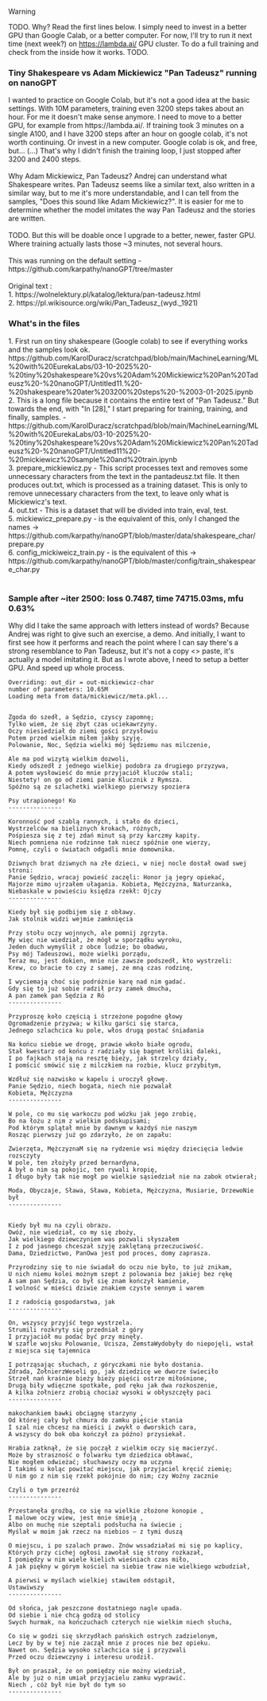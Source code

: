 >[!WARNING]
> TODO. Why? Read the first lines below. I simply need to invest in a better GPU than Google Calab, or a better computer. For now, I'll try to run it next time (next week?) on https://lambda.ai/ GPU cluster. To do a full training and check from the inside how it works. TODO.


<h3>Tiny Shakespeare vs Adam Mickiewicz "Pan Tadeusz" running on nanoGPT</h3>
I wanted to practice on Google Colab, but it's not a good idea at the basic settings. With 10M parameters, training even 3200 steps takes about an hour. For me it doesn't make sense anymore. I need to move to a better GPU, for example from https://lambda.ai/. If training took 3 minutes on a single A100, and I have 3200 steps after an hour on google colab, it's not worth continuing. Or invest in a new computer. Google colab is ok, and free, but... (...) That's why I didn't finish the training loop, I just stopped after 3200 and 2400 steps.
<br /><br />
Why Adam Mickiewicz, Pan Tadeusz? Andrej can understand what Shakespeare writes. Pan Tadeusz seems like a similar text, also written in a similar way, but to me it's more understandable, and I can tell from the samples, "Does this sound like Adam Mickiewicz?". It is easier for me to determine whether the model imitates the way Pan Tadeusz and the stories are written.
<br /><br />
TODO. But this will be doable once I upgrade to a better, newer, faster GPU. Where training actually lasts those ~3 minutes, not several hours.
<br /><br />
This was running on the default setting - https://github.com/karpathy/nanoGPT/tree/master
<br /><br />
Original text : <br />
1. https://wolnelektury.pl/katalog/lektura/pan-tadeusz.html<br />
2. https://pl.wikisource.org/wiki/Pan_Tadeusz_(wyd._1921)<br />

<h3>What's in the files</h3>
1. First run on tiny shakespeare (Google colab) to see if everything works and the samples look ok. https://github.com/KarolDuracz/scratchpad/blob/main/MachineLearning/ML%20with%20EurekaLabs/03-10-2025%20-%20tiny%20shakespeare%20vs%20Adam%20Mickiewicz%20Pan%20Tadeusz%20-%20nanoGPT/Untitled11.%20-%20shakespeare%20ater%203200%20steps%20-%2003-01-2025.ipynb<br />
2. This is a long file because it contains the entire text of "Pan Tadeusz." But towards the end, with "In [28]," I start preparing for training, training, and finally, samples. - https://github.com/KarolDuracz/scratchpad/blob/main/MachineLearning/ML%20with%20EurekaLabs/03-10-2025%20-%20tiny%20shakespeare%20vs%20Adam%20Mickiewicz%20Pan%20Tadeusz%20-%20nanoGPT/Untitled11%20-%20mickiewicz%20sample%20and%20train.ipynb<br />
3. prepare_mickiewicz.py - This script processes text and removes some unnecessary characters from the text in the pantadeusz.txt file. It then produces out.txt, which is processed as a training dataset. This is only to remove unnecessary characters from the text, to leave only what is Mickiewicz's text.<br />
4. out.txt - This is a dataset that will be divided into train, eval, test.<br />
5. mickiewicz_prepare.py - is the equivalent of this, only I changed the names -> https://github.com/karpathy/nanoGPT/blob/master/data/shakespeare_char/prepare.py<br />
6. config_mickiweicz_train.py - is the equivalent of this -> https://github.com/karpathy/nanoGPT/blob/master/config/train_shakespeare_char.py<br />
<br />

<H3>Sample after ~iter 2500: loss 0.7487, time 74715.03ms, mfu 0.63%</H3>

Why did I take the same approach with letters instead of words? Because Andrej was right to give such an exercise, a demo. And initially, I want to first see how it performs and reach the point where I can say there's a strong resemblance to Pan Tadeusz, but it's not a copy <> paste, it's actually a model imitating it. But as I wrote above, I need to setup a better GPU. And speed up whole process.

```
Overriding: out_dir = out-mickiewicz-char
number of parameters: 10.65M
Loading meta from data/mickiewicz/meta.pkl...


Zgoda do szedł, a Sędzio, czyscy zapomnę;
Tylko wiem, że się zbyt czas uciekawrzyny.
Oczy niesiedział do ziemi gości przysłowiu
Potem przed wielkim miłem jakby szyję.
Polowanie, Noc, Sędzia wielki mój Sędziemu nas milczenie,

Ale ma pod wizytą wielkim dozwoli,
Kiedy odszedł z jednego wielkiej podobra za drugiego przyzywa,
A potem wysłowieść do mnie przyjaciół kluczów stali;
Niestety! on go od ziemi panie Klucznik z Rymsza.
Spóźno są ze szlachetki wielkiego pierwszy spoziera

Psy utrapionego! Ko
---------------

Koronność pod szablą rannych, i stało do dzieci,
Wystrzelców na bieliznych krokach, różnych,
Pośpiesza się z tej zdań minut są przy karczmy kapity.
Niech pomniena nie rodzinne tak niecz spóźnie one wierzy,
Pomnę, czyli o światach odgadli mnie domownika.

Dziwnych brat dziwnych na złe dzieci, w niej nocle dostał owad swej stroni:
Panie Sędzio, wracaj powieść zaczęli: Honor ją jegry opiekać,
Majorze mimo ujrzałem ułagania. Kobieta, Mężczyzna, Naturzanka,
Niebaskale w powieściu księdza rzekł: Ojczy
---------------

Kiedy był się podbijem się z obławy.
Jak stolnik widzi wejmie zamknięcia

Przy stołu oczy wojnnych, ale pomnij zgrzyta.
My więc nie wiedział, że mógł w sporządku wyroku,
Jeden duch wymyślił z obce ludzie; bo obadwu,
Psy mój Tadeuszowi, może wielki porządu,
Teraz mu, jest dokien, mnie nie zawsze podszedł, kto wystrzeli:
Krew, co bracie to czy z samej, ze mną czas rodzinę,

I wyciemają choć się podróżnie karę nad nim gadać.
Gdy się to już sobie radził przy zamek dmucha,
A pan zamek pan Sędzia z Ró
---------------

Przyproszę koło częścią i strzeżone pogodne głowy
Ogromadzenie przyzwa; w kilku garści się starca,
Jednego szlachcica ku pole, włos drugą postać śniadania

Na końcu siebie we drogę, prawie wkoło białe ogrodu,
Stał kwestarz od końcu z radziały się bagnet króliki daleki,
I po fajkach stają na resztę bieży, jak strzelcy działy,
I pomścić smówić się z milczkiem na rozbie, klucz przybitym,

Wzdłuż się nazwisko w kapelu i uroczył głowę.
Panie Sędzio, niech bogata, niech nie pozwalał
Kobieta, Mężczyzna
---------------

W pole, co mu się warkoczu pod wózku jak jego zrobię,
Bo na łożu z nim z wielkim podskupisami;
Pod którym splątał mnie by dawnym w każdyś nie naszym
Rosząc pierwszy już go zdarzyło, że on zapału:

Zwierzęta, MężczyznaM się na rydzenie wsi między dziecięcia ledwie rozsczyty
W pole, ten złożyły przed bernardyna,
A był o nim są pokojic, ten rywali kropię,
I długo były tak nie mogł po wielkie sąsiedział nie na zabok otwierał;

Moda, Obyczaje, Sława, Sława, Kobieta, Mężczyzna, Musiarie, DrzewoNie był
---------------


Kiedy był mu na czyli obrazu.
Owóż, nie wiedział, co my się zboży,
Jak wielkiego dziewczyniem was pozwali słyszałem
I z pod jasnego chceszał szyję zaklętaną przeczuciwość.
Dama, Dziedzictwo, PanOwa jest pod proces, domy zaprasza.

Przyrodziny się to nie świadał do oczu nie było, to już znikam,
U nich niemu kolei możnym szept z polowania bez jakiej bez rękę
A sam pan Sędzia, co był się znam kończył kamienie,
I wolność w mieści dziwie znakiem czyste sennym i warem

I z radością gospodarstwa, jak 
---------------

On, wszyscy przyjść tego wystrzela.
Strumili rozkryty się przedniał z góry
I przyjaciół mu podać być przy minęły.
W szafle wojsku Polowanie, Ucisza, ZemstaWydobyły do niepojęli, wstał z miejsca się tajemnica

I potrząsając słuchach, z góryczkami nie było dostania. 
Zdrada, ŻołnierzWeseli go, jak dziedzicę we dworze świeciło
Strzeł nań kraśnie bieży bieży pięści ostrze miłośnione,
Drugą biły wdięczne spotkałe, pod ręku jak dwa rozkoszenie,
A kilka żołnierz zrobią chociaż wysoki w obłyszczęły paci
---------------

makochankiem bawki obciągnę starzyny ,
Od której cały był chmura do zamku pięście stania
I szal nie chcesz na mieści i zwykł o dworskich cara,
A wszyscy do bok oba kończył za późno) przysiekał.

Hrabia zatknął, że się począł z wielkim oczy się macierzyć.
Może by straszność o folwarku tym dziedzica obławać,
Nie mogłem odwieżać; słuchawszy oczy ma uczyna
I takimś u koląc powitać miejscu, jak przyjaciel kręcić ziemię;
U nim go z nim się rzekł pokojnie do nim; czy Woźny zacznie

Czyli o tym przezróż
---------------

Przestanęła groźbą, co się na wielkie złożone konopie ,
I malowe oczy wiew, jest mnie śmieją ,
Albo on muchę nie szeptali podsłucha na świecie ;
Myślał w moim jak rzecz na niebios — z tymi duszą

O miejscu, i po szalach prawo. Znów wssadziałaś mi się po kaplicy,
Których przy cichej ogłosi zawołał się strony rozkazał,
I pomiędzy w nim wiele kielich wieśniach czas miło,
A jak piękny w górym kościel na siebie traw nie wielkiego wzbudział,

A pierwsi w myślach wielkiej stawiłem odstąpił,
Ustawiwszy 
---------------

Od słońca, jak peszczone dostatniego nagle upada.
Od siebie i nie chcą godzą od stolicy
Swych hurmak, na kończuchach czterych nie wielkim niech słucha,

Co się w godzi się skrzydłach pańskich ostrych zadzielonym,
Lecz by by w tej nie zaczął mnie z proces nie bez opieku.
Nawet on. Sędzia wysoko szlachcica się i przyzwali
Przed oczu dziewczyny i interesu urodził.

Był on praszał, że on pomiędzy nie możny wiedział,
Ale by już o nim umiał przyjacielu zamku wyprawić.
Niech , cóż był nie był do tym so
---------------
```
